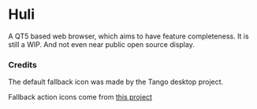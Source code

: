 # Huli
A QT5 based web browser, 
which aims to have feature completeness.
It is still a WIP. And not even near public open source
display.

### Credits
The default fallback icon was made by the Tango desktop project.

Fallback action icons come from [this project](https://materialdesignicons.com/)

